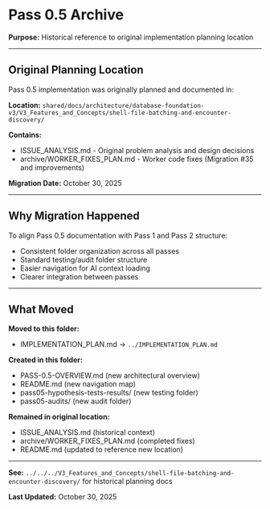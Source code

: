 # Pass 0.5 Archive

**Purpose:** Historical reference to original implementation planning location

---

## Original Planning Location

Pass 0.5 implementation was originally planned and documented in:

**Location:** `shared/docs/architecture/database-foundation-v3/V3_Features_and_Concepts/shell-file-batching-and-encounter-discovery/`

**Contains:**
- ISSUE_ANALYSIS.md - Original problem analysis and design decisions
- archive/WORKER_FIXES_PLAN.md - Worker code fixes (Migration #35 and improvements)

**Migration Date:** October 30, 2025

---

## Why Migration Happened

To align Pass 0.5 documentation with Pass 1 and Pass 2 structure:
- Consistent folder organization across all passes
- Standard testing/audit folder structure
- Easier navigation for AI context loading
- Clearer integration between passes

---

## What Moved

**Moved to this folder:**
- IMPLEMENTATION_PLAN.md → `../IMPLEMENTATION_PLAN.md`

**Created in this folder:**
- PASS-0.5-OVERVIEW.md (new architectural overview)
- README.md (new navigation map)
- pass05-hypothesis-tests-results/ (new testing folder)
- pass05-audits/ (new audit folder)

**Remained in original location:**
- ISSUE_ANALYSIS.md (historical context)
- archive/WORKER_FIXES_PLAN.md (completed fixes)
- README.md (updated to reference new location)

---

**See:** `../../../V3_Features_and_Concepts/shell-file-batching-and-encounter-discovery/` for historical planning docs

**Last Updated:** October 30, 2025
